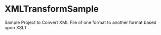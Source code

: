 # XMLTransformSample

Sample Project to Convert XML File of one format to another format based upon XSLT
